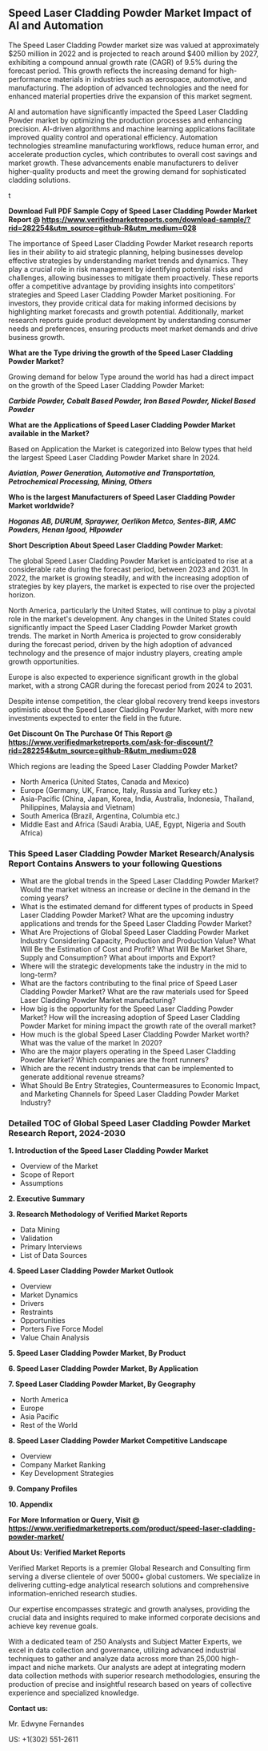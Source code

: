 <h2>Speed Laser Cladding Powder Market Impact of AI and Automation</h2><p>The Speed Laser Cladding Powder market size was valued at approximately $250 million in 2022 and is projected to reach around $400 million by 2027, exhibiting a compound annual growth rate (CAGR) of 9.5% during the forecast period. This growth reflects the increasing demand for high-performance materials in industries such as aerospace, automotive, and manufacturing. The adoption of advanced technologies and the need for enhanced material properties drive the expansion of this market segment.</p><p>AI and automation have significantly impacted the Speed Laser Cladding Powder market by optimizing the production processes and enhancing precision. AI-driven algorithms and machine learning applications facilitate improved quality control and operational efficiency. Automation technologies streamline manufacturing workflows, reduce human error, and accelerate production cycles, which contributes to overall cost savings and market growth. These advancements enable manufacturers to deliver higher-quality products and meet the growing demand for sophisticated cladding solutions.</p>t</p><p id="" class=""><strong>Download Full PDF Sample Copy of Speed Laser Cladding Powder Market Report @ <a href="https://www.verifiedmarketreports.com/download-sample/?rid=282254&utm_source=github-R&utm_medium=028" target="_blank">https://www.verifiedmarketreports.com/download-sample/?rid=282254&utm_source=github-R&utm_medium=028</a></strong></p><p>The importance of&nbsp;Speed Laser Cladding Powder Market research reports lies in their ability to aid strategic planning, helping businesses develop effective strategies by understanding market trends and dynamics. They play a crucial role in risk management by identifying potential risks and challenges, allowing businesses to mitigate them proactively. These reports offer a competitive advantage by providing insights into competitors' strategies and Speed Laser Cladding Powder Market positioning. For investors, they provide critical data for making informed decisions by highlighting market forecasts and growth potential. Additionally, market research reports guide product development by understanding consumer needs and preferences, ensuring products meet market demands and drive business growth.</p><p><strong>What are the&nbsp;Type driving the growth of the Speed Laser Cladding Powder Market?</strong></p><p id="" class="">Growing demand for below Type around the world has had a direct impact on the growth of the Speed Laser Cladding Powder Market:</p><em><strong>Carbide Powder, Cobalt Based Powder, Iron Based Powder, Nickel Based Powder</strong></em></p><strong>What are the&nbsp;Applications&nbsp;of Speed Laser Cladding Powder Market available in the Market?</strong></p><p id="" class="">Based on Application the Market is categorized into Below types that held the largest Speed Laser Cladding Powder Market share In 2024.</p><em><strong>Aviation, Power Generation, Automotive and Transportation, Petrochemical Processing, Mining, Others</strong></em></p><strong>Who is the largest Manufacturers of Speed Laser Cladding Powder Market worldwide?</strong></p><p><em><strong>Hoganas AB, DURUM, Spraywer, Oerlikon Metco, Sentes-BIR, AMC Powders, Henan Igood, Hlpowder</strong></em></p><p id="" class=""><strong>Short Description About Speed Laser Cladding Powder Market:</strong></p><p>The global Speed Laser Cladding Powder Market is anticipated to rise at a considerable rate during the forecast period, between 2023 and 2031. In 2022, the market is growing steadily, and with the increasing adoption of strategies by key players, the market is expected to rise over the projected horizon.</p><p>North America, particularly the United States, will continue to play a pivotal role in the market's development. Any changes in the United States could significantly impact the Speed Laser Cladding Powder Market growth trends. The market in North America is projected to grow considerably during the forecast period, driven by the high adoption of advanced technology and the presence of major industry players, creating ample growth opportunities.</p><p>Europe is also expected to experience significant growth in the global market, with a strong CAGR during the forecast period from 2024 to 2031.</p><p>Despite intense competition, the clear global recovery trend keeps investors optimistic about the Speed Laser Cladding Powder Market, with more new investments expected to enter the field in the future.</p><p id="" class=""><strong>Get Discount On The Purchase Of This Report @ <a href="https://www.verifiedmarketreports.com/ask-for-discount/?rid=282254&utm_source=github-R&utm_medium=028" target="_blank">https://www.verifiedmarketreports.com/ask-for-discount/?rid=282254&utm_source=github-R&utm_medium=028</a></strong></p>Which regions are leading the Speed Laser Cladding Powder Market?</p><ul><li>North America (United States, Canada and Mexico)</li><li>Europe (Germany, UK, France, Italy, Russia and Turkey etc.)</li><li>Asia-Pacific (China, Japan, Korea, India, Australia, Indonesia, Thailand, Philippines, Malaysia and Vietnam)</li><li>South America (Brazil, Argentina, Columbia etc.)</li><li>Middle East and Africa (Saudi Arabia, UAE, Egypt, Nigeria and South Africa)</li></ul><h3 id="" class="">This Speed Laser Cladding Powder Market Research/Analysis Report Contains Answers to your following Questions</h3><ul><li>What are the global trends in the Speed Laser Cladding Powder Market? Would the market witness an increase or decline in the demand in the coming years?</li><li>What is the estimated demand for different types of products in Speed Laser Cladding Powder Market? What are the upcoming industry applications and trends for the Speed Laser Cladding Powder Market?</li><li>What Are Projections of Global Speed Laser Cladding Powder Market Industry Considering Capacity, Production and Production Value? What Will Be the Estimation of Cost and Profit? What Will Be Market Share, Supply and Consumption? What about imports and Export?</li><li>Where will the strategic developments take the industry in the mid to long-term?</li><li>What are the factors contributing to the final price of Speed Laser Cladding Powder Market? What are the raw materials used for Speed Laser Cladding Powder Market manufacturing?</li><li>How big is the opportunity for the Speed Laser Cladding Powder Market? How will the increasing adoption of Speed Laser Cladding Powder Market for mining impact the growth rate of the overall market?</li><li>How much is the global Speed Laser Cladding Powder Market worth? What was the value of the market In 2020?</li><li>Who are the major players operating in the Speed Laser Cladding Powder Market? Which companies are the front runners?</li><li>Which are the recent industry trends that can be implemented to generate additional revenue streams?</li><li>What Should Be Entry Strategies, Countermeasures to Economic Impact, and Marketing Channels for Speed Laser Cladding Powder Market Industry?</li></ul><h3 id="" class="">Detailed TOC of Global Speed Laser Cladding Powder Market Research Report, 2024-2030</h3><p id="" class=""><strong>1. Introduction of the Speed Laser Cladding Powder Market</strong></p><ul><li>Overview of the Market</li><li>Scope of Report</li><li>Assumptions</li></ul><p id="" class=""><strong>2. Executive Summary</strong></p><p id="" class=""><strong>3. Research Methodology of Verified Market Reports</strong></p><ul><li>Data Mining</li><li>Validation</li><li>Primary Interviews</li><li>List of Data Sources</li></ul><p id="" class=""><strong>4. Speed Laser Cladding Powder Market Outlook</strong></p><ul><li>Overview</li><li>Market Dynamics</li><li>Drivers</li><li>Restraints</li><li>Opportunities</li><li>Porters Five Force Model</li><li>Value Chain Analysis</li></ul><p id="" class=""><strong>5. Speed Laser Cladding Powder Market, By Product</strong></p><p id="" class=""><strong>6. Speed Laser Cladding Powder Market, By Application</strong></p><p id="" class=""><strong>7. Speed Laser Cladding Powder Market, By Geography</strong></p><ul><li>North America</li><li>Europe</li><li>Asia Pacific</li><li>Rest of the World</li></ul><p id="" class=""><strong>8. Speed Laser Cladding Powder Market Competitive Landscape</strong></p><ul><li>Overview</li><li>Company Market Ranking</li><li>Key Development Strategies</li></ul><p id="" class=""><strong>9. Company Profiles</strong></p><p id="" class=""><strong>10. Appendix</strong></p><p id="" class=""><strong>For More Information or Query, Visit @ <a href="https://www.verifiedmarketreports.com/product/speed-laser-cladding-powder-market/" target="_blank">https://www.verifiedmarketreports.com/product/speed-laser-cladding-powder-market/</a></strong></p><p id="" class=""><strong>About Us: Verified Market Reports</strong></p><p id="" class="">Verified Market Reports is a premier Global Research and Consulting firm serving a diverse clientele of over 5000+ global customers. We specialize in delivering cutting-edge analytical research solutions and comprehensive information-enriched research studies.</p><p id="" class="">Our expertise encompasses strategic and growth analyses, providing the crucial data and insights required to make informed corporate decisions and achieve key revenue goals.</p><p id="" class="">With a dedicated team of 250 Analysts and Subject Matter Experts, we excel in data collection and governance, utilizing advanced industrial techniques to gather and analyze data across more than 25,000 high-impact and niche markets. Our analysts are adept at integrating modern data collection methods with superior research methodologies, ensuring the production of precise and insightful research based on years of collective experience and specialized knowledge.</p><p id="" class=""><strong>Contact us:</strong></p><p id="" class="">Mr. Edwyne Fernandes</p><p id="" class="">US: +1(302) 551-2611</p>